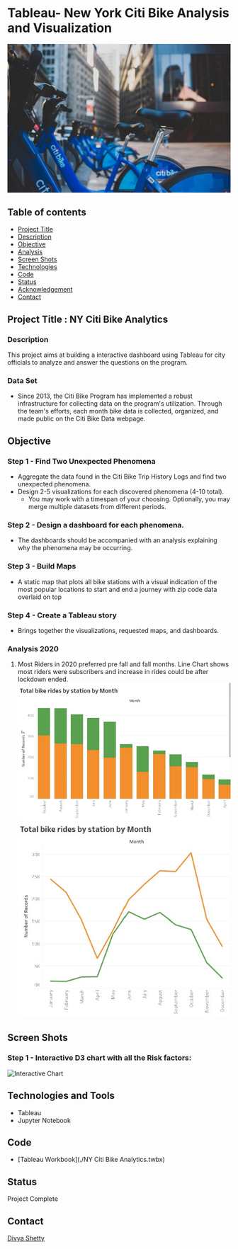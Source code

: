 # Tableau- New York Citi Bike Analysis and Visualization

![Citi Bike Image](./Images/City_bike.jpg)


## Table of contents
* [Project Title ](#project-title)
* [Description](#description)
* [Objective](#objective)
* [Analysis](#analysis)
* [Screen Shots](#screen-shots)
* [Technologies](#technologies)
* [Code](#code)
* [Status](#status)
* [Acknowledgement ](#acknowledgement )
* [Contact](#contact)


## Project Title : NY Citi Bike Analytics

### Description 
This project aims at building a interactive dashboard using Tableau for city officials to analyze and answer the questions on the program.

### Data Set
- Since 2013, the Citi Bike Program has implemented a robust infrastructure for collecting data on the program's utilization. Through the team's efforts, each month bike data is collected, organized, and made public on the Citi Bike Data webpage.

## Objective
### Step 1 - Find Two Unexpected Phenomena

- Aggregate the data found in the Citi Bike Trip History Logs and find two unexpected phenomena.
- Design 2-5 visualizations for each discovered phenomena (4-10 total). 
	* You may work with a timespan of your choosing. Optionally, you may merge multiple datasets 	   from different periods.
### Step 2 - Design a dashboard for each phenomena.
- The dashboards should be accompanied with an analysis explaining why the phenomena may
	   be occurring.
	

### Step 3 - Build Maps
- A static map that plots all bike stations with a visual indication of the most popular locations to start and end a journey with zip code data overlaid on top

### Step 4 - Create a Tableau story
- Brings together the visualizations, requested maps, and dashboards.

### Analysis 2020

1. Most Riders in 2020 preferred pre fall and fall months. Line Chart shows most riders were subscribers and increase in rides could be after lockdown ended. 
![Riders_by_month](./Images/Riders_by_month.jpg)
![Riders_by_month](./Images/Riders_by_month_Line.jpg)


## Screen Shots

### Step 1 - Interactive D3 chart with all the Risk factors:
![Interactive Chart](./Images/D3.js-interactive.gif)


## Technologies and Tools
* Tableau
* Jupyter Notebook
	

## Code 
- [Tableau Workbook](./NY Citi Bike Analytics.twbx)


## Status
Project Complete


## Contact
 [Divya Shetty](https://github.com/divya-gh)
